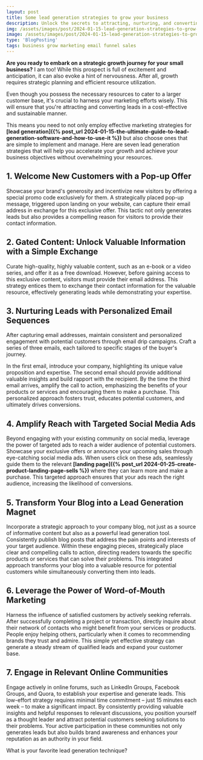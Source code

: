 ```yaml
---
layout: post
title: Some lead generation strategies to grow your business
description: Unlock the secrets to attracting, nurturing, and converting leads with proven lead generation strategies.
img: /assets/images/post/2024-01-15-lead-generation-strategies-to-grow-your-business/lead-generation-strategies-to-grow-your-business.jpg
image: /assets/images/post/2024-01-15-lead-generation-strategies-to-grow-your-business/lead-generation-strategies-to-grow-your-business.jpg
type: 'BlogPosting'
tags: business grow marketing email funnel sales
---
```


**Are you ready to embark on a strategic growth journey for your small business?** I am too! While this prospect is full of excitement and anticipation, it can also evoke a hint of nervousness. After all, growth requires strategic planning and efficient resource utilization.

Even though you possess the necessary resources to cater to a larger customer base, it's crucial to harness your marketing efforts wisely. This will ensure that you're attracting and converting leads in a cost-effective and sustainable manner.

This means you need to not only employ effective marketing strategies for **[lead generation]({% post_url 2024-01-15-the-ultimate-guide-to-lead-generation-software-and-how-to-use-it %})** but also choose ones that are simple to implement and manage. Here are seven lead generation strategies that will help you accelerate your growth and achieve your business objectives without overwhelming your resources.

## 1. Welcome New Customers with a Pop-up Offer
Showcase your brand's generosity and incentivize new visitors by offering a special promo code exclusively for them. A strategically placed pop-up message, triggered upon landing on your website, can capture their email address in exchange for this exclusive offer. This tactic not only generates leads but also provides a compelling reason for visitors to provide their contact information.

## 2. Gated Content: Unlock Valuable Information with a Simple Exchange
Curate high-quality, highly valuable content, such as an e-book or a video series, and offer it as a free download. However, before gaining access to this exclusive content, visitors must provide their email address. This strategy entices them to exchange their contact information for the valuable resource, effectively generating leads while demonstrating your expertise.

## 3. Nurturing Leads with Personalized Email Sequences
After capturing email addresses, maintain consistent and personalized engagement with potential customers through email drip campaigns. Craft a series of three emails, each tailored to specific stages of the buyer's journey.

In the first email, introduce your company, highlighting its unique value proposition and expertise. The second email should provide additional valuable insights and build rapport with the recipient. By the time the third email arrives, amplify the call to action, emphasizing the benefits of your products or services and encouraging them to make a purchase. This personalized approach fosters trust, educates potential customers, and ultimately drives conversions.

## 4. Amplify Reach with Targeted Social Media Ads
Beyond engaging with your existing community on social media, leverage the power of targeted ads to reach a wider audience of potential customers. Showcase your exclusive offers or announce your upcoming sales through eye-catching social media ads. When users click on these ads, seamlessly guide them to the relevant **[landing page]({% post_url 2024-01-25-create-product-landing-page-sells %})** where they can learn more and make a purchase. This targeted approach ensures that your ads reach the right audience, increasing the likelihood of conversions. 

## 5. Transform Your Blog into a Lead Generation Magnet
Incorporate a strategic approach to your company blog, not just as a source of informative content but also as a powerful lead generation tool. Consistently publish blog posts that address the pain points and interests of your target audience. Within these engaging pieces, strategically place clear and compelling calls to action, directing readers towards the specific products or services that can solve their problems. This integrated approach transforms your blog into a valuable resource for potential customers while simultaneously converting them into leads. 

## 6. Leverage the Power of Word-of-Mouth Marketing
Harness the influence of satisfied customers by actively seeking referrals. After successfully completing a project or transaction, directly inquire about their network of contacts who might benefit from your services or products. People enjoy helping others, particularly when it comes to recommending brands they trust and admire. This simple yet effective strategy can generate a steady stream of qualified leads and expand your customer base. 

## 7. Engage in Relevant Online Communities
Engage actively in online forums, such as LinkedIn Groups, Facebook Groups, and Quora, to establish your expertise and generate leads. This low-effort strategy requires minimal time commitment – just 15 minutes each week – to make a significant impact. By consistently providing valuable insights and helpful responses to relevant discussions, you position yourself as a thought leader and attract potential customers seeking solutions to their problems. Your active participation in these communities not only generates leads but also builds brand awareness and enhances your reputation as an authority in your field. 

What is your favorite lead generation technique?